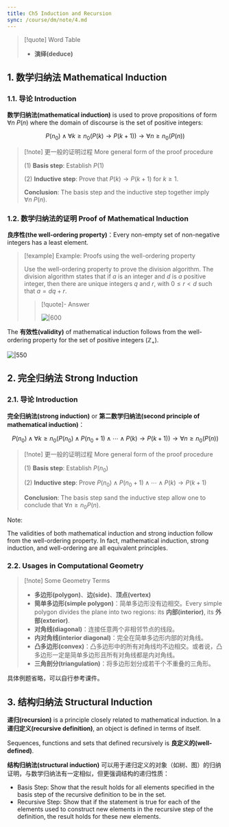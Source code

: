 ```yaml
---
title: Ch5 Induction and Recursion
sync: /course/dm/note/4.md
---
```


> [!quote] Word Table
>
> -   **演绎(deduce)**

## 1. 数学归纳法 Mathematical Induction

### 1.1. 导论 Introduction

**数学归纳法(mathematical induction)** is used to prove propositions of form $\forall n\ P(n)$ where the domain of discourse is the set of positive integers:

$$
P(n_0) \land \forall k\ge n_0 (P(k)\rightarrow P(k+1)) \rightarrow \forall n\ge n_0 (P(n))
$$

> [!note] 更一般的证明过程 More general form of the proof procedure
>
> (1) **Basis step**: Establish $P(1)$
>
> (2) **Inductive step**: Prove that $P(k)\rightarrow P(k+1)$ for $k\ge 1$.
>
> **Conclusion**: The basis step and the inductive step together imply $\forall n\ P(n)$.

### 1.2. 数学归纳法的证明 Proof of Mathematical Induction

**良序性(the well-ordering property)**：Every non-empty set of non-negative integers has a least element.

> [!example] Example: Proofs using the well-ordering property
>
> Use the well-ordering property to prove the division algorithm. The division algorithm states that if $a$ is an integer and $d$ is $a$ positive integer, then there are unique integers $q$ and $r$, with $0\le r<d$ such that $a = dq + r$.
>
> > [!quote]- Answer
> >
> > ![|600](https://static.memset0.cn/img/v6/2024/05/07/W90ji86f.png)

The **有效性(validity)** of mathematical induction follows from the well-ordering property for the set of positive integers ($\mathbb{Z}_+$).

![|550](https://static.memset0.cn/img/v6/2024/03/26/xRMQ9YRg.png)

## 2. 完全归纳法 Strong Induction

### 2.1. 导论 Introduction

**完全归纳法(strong induction)** or **第二数学归纳法(second principle of mathematical induction)**：

$$
P(n_0) \land \forall k\ge n_0 (P(n_0) \land P(n_0+1) \land \cdots \land P(k) \rightarrow P(k+1)) \rightarrow \forall n\ge n_0 (P(n))
$$

> [!note] 更一般的证明过程 More general form of the proof procedure
>
> (1) **Basis step**: Establish $P(n_0)$
>
> (2) **Inductive step**: Prove $P(n_0) \land P(n_0 + 1) \land \cdots \land P(k) \rightarrow P(k+1)$
>
> **Conclusion**: The basis step sand the inductive step allow one to conclude that $\forall n\ge n_0 P(n)$.

Note:

The validities of both mathematical induction and strong induction follow from the well-ordering property.
In fact, mathematical induction, strong induction, and well-ordering are all equivalent principles.

### 2.2. Usages in Computational Geometry

> [!note] Some Geometry Terms
>
> -   **多边形(polygon)**、**边(side)**、**顶点(vertex)**
> -   **简单多边形(simple polygon)**：简单多边形没有边相交。Every simple polygon divides the plane into two regions: its **内部(interior)**, its **外部(exterior)**.
> -   **对角线(diagonal)**：连接任意两个非相邻节点的线段。
> -   **内对角线(interior diagonal)**：完全在简单多边形内部的对角线。
> -   **凸多边形(convex)**：凸多边形中的所有对角线均不边相交。或者说，凸多边形一定是简单多边形且所有对角线都是内对角线。
> -   **三角剖分(triangulation)**：将多边形划分成若干个不重叠的三角形。

具体例题省略，可以自行参考课件。

## 3. 结构归纳法 Structural Induction

**递归(recursion)** is a principle closely related to mathematical induction. In a **递归定义(recursive definition)**, an object is defined in terms of itself.

Sequences, functions and sets that defined recursively is **良定义的(well-defined)**.

**结构归纳法(structural induction)** 可以用于递归定义的对象（如树、图）的归纳证明，与数学归纳法有一定相似，但更强调结构的递归性质：

- Basis Step: Show that the result holds for all elements specified in the basis step of the recursive definition to be in the set.
- Recursive Step: Show that if the statement is true for each of the elements used to construct new elements in the recursive step of the definition, the result holds for these new elements.
